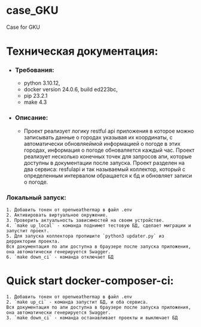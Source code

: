 # case_GKU
Case for GKU 
# Техническая документация:
  - ### Требования:
    - python 3.10.12,
    - docker version 24.0.6, build ed223bc,
    - pip 23.2.1
    - make 4.3 
  - ### Описание:
    - Проект реализует логику restful api приложения в которое можно записывать данные о городах указывая их координаты,
с автоматически обновляеймой информацией о погоде в этих городах, информация о погоде обноваляется каждый час.
Проект реализует несколько конечных точек для запросов апи, которые доступны в документации после запуска.
Проект разделен на два сервиса: resfulapi и так называемый коллектор, который с определенным интервалом обращается к бд
и обновляет записи о погоде.

### Локальный запуск:
    1. Добавить токен от openweathermap в файл .env
    2. Активировать виртуальное окружение.
    3. Проверить актуальность зависимостей на своем устройстве.
    4. `make up_local` - команда поднимет тестовую БД, сделает миграции и запустит проект.
    5. Для запуска коллектора пропишите `python3 updater.py` из дерриктории проекта.
    Вся документация по апи доступна в браузере после запуска приложения, она автоматически генерируется Swagger.
    6. `make down_ci` - команда отключает БД
# Quick start docker-composer-ci:
    1. Добавить токен от openweathermap в файл .env
    2. `make up_ci` - команда запустит БД, и оба сервиса.
    Вся документация по апи доступна в браузере после запуска приложения, она автоматически генерируется Swagger.
    3. `make down_ci` - команда останавливает проекты и выключает БД 
